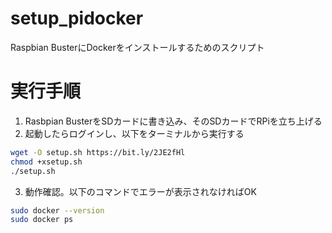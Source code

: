 # setup_pidocker
Raspbian BusterにDockerをインストールするためのスクリプト

# 実行手順

1. Rasbpian BusterをSDカードに書き込み、そのSDカードでRPiを立ち上げる
2. 起動したらログインし、以下をターミナルから実行する

```sh
wget -O setup.sh https://bit.ly/2JE2fHl
chmod +xsetup.sh
./setup.sh
```

3. 動作確認。以下のコマンドでエラーが表示されなければOK
```sh
sudo docker --version
sudo docker ps
```
